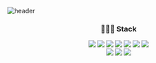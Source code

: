 ![header](https://capsule-render.vercel.app/api?type=wave&color=auto&height=200&section=header&text=Sun_Gun&fontSize=80)

<h3 align="center">🧑🏻‍💻  Stack</h3>

<p align="center">
    <img src="https://img.shields.io/badge/React-61DAFB?style=flat-square&logo=React&logoColor=white" />
    <img src="https://img.shields.io/badge/TypeScript-3178C6?style=flat-square&logo=TypeScript&logoColor=white" />
    <img src="https://img.shields.io/badge/JavaScript-F7DF1E?style=flat-square&logo=JavaScript&logoColor=white" />
    <img src="https://img.shields.io/badge/Reac _Query-FF4154?style=flat-square&logo=React Query&logoColor=white" />
    <img src="https://img.shields.io/badge/MobX-FF9955?style=flat-square&logo=MobX&logoColor=white" />
    <img src="https://img.shields.io/badge/Redux-764ABC?style=flat-square&logo=Redux&logoColor=white" />
    <img src="https://img.shields.io/badge/Redux Saga-999999?style=flat-square&logo=Redux Saga&logoColor=white" />
    <br />
    <img src="https://img.shields.io/badge/styled--components-DB7093?style=flat-square&logo=styled--components&logoColor=white" />
    <img src="https://img.shields.io/badge/HTML5-E34F26?style=flat-square&logo=HTML5&logoColor=white" />
    <img src="https://img.shields.io/badge/CSS3-1572B6?style=flat-square&logo=CSS3&logoColor=white" />
</p>
